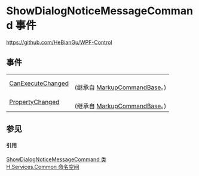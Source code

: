 # ShowDialogNoticeMessageCommand 事件
https://github.com/HeBianGu/WPF-Control



## 事件
<table>
<tr>
<td><a href="10842d8a-3625-e875-a4e0-f2b9e39f5483">CanExecuteChanged</a></td>
<td><br />(继承自 <a href="96511e58-0fc0-ad75-3062-def1728c0866">MarkupCommandBase</a>。)</td></tr>
<tr>
<td><a href="c13e43b8-0ccc-3da7-7636-6ea052456091">PropertyChanged</a></td>
<td><br />(继承自 <a href="96511e58-0fc0-ad75-3062-def1728c0866">MarkupCommandBase</a>。)</td></tr>
</table>

## 参见


#### 引用
<a href="cab1b43c-167d-2471-a3ee-7446d6388726">ShowDialogNoticeMessageCommand 类</a>  
<a href="b9cdd84f-6623-a51a-f53b-465103ced202">H.Services.Common 命名空间</a>  
